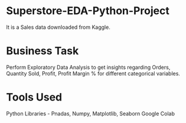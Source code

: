 # Superstore-EDA-Python-Project

It is a Sales data downloaded from Kaggle.

# Business Task
Perform Exploratory Data Analysis to get insights regarding Orders, Quantity Sold, Profit, Profit Margin % for different categorical variables.

# Tools Used
Python Libraries - Pnadas, Numpy, Matplotlib, Seaborn
Google Colab
